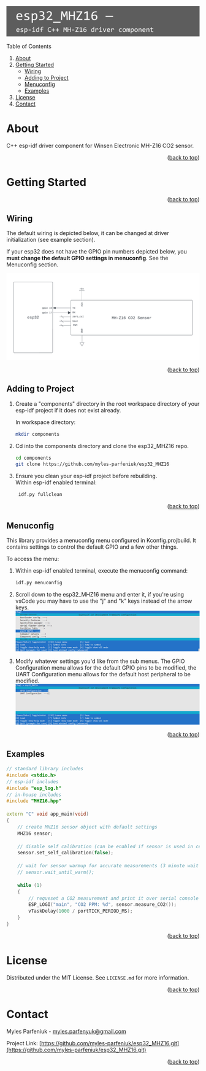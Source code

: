 <a name="readme-top"></a>
![image](README_images/esp32_MHZ16_banner.png)
<summary>Table of Contents</summary>
<ol>
<li>
    <a href="#about">About</a>
</li>
<li>
    <a href="#getting-started">Getting Started</a>
    <ul>
    <li><a href="#wiring">Wiring</a></li>
    <li><a href="#adding-to-project">Adding to Project</a></li>
    <li><a href="#menuconfig">Menuconfig</a></li>
    <li><a href="#examples">Examples</a></li>
    </ul>
</li>
<li><a href="#license">License</a></li>
<li><a href="#contact">Contact</a></li>
</ol>

# About
C++ esp-idf driver component for Winsen Electronic MH-Z16 CO2 sensor.
<p align="right">(<a href="#readme-top">back to top</a>)</p>

# Getting Started 
<p align="right">(<a href="#readme-top">back to top</a>)</p>

## Wiring 
The default wiring is depicted below, it can be changed at driver initialization (see example section).  

If your esp32 does not have the GPIO pin numbers depicted below, you **must change the default GPIO settings in menuconfig**. See the Menuconfig section. 

![image](README_images/wiring.png)
<p align="right">(<a href="#readme-top">back to top</a>)</p>

## Adding to Project
1. Create a "components" directory in the root workspace directory of your esp-idf project if it does not exist already.  

   In workspace directory:     
   ```sh
   mkdir components
   ```


2. Cd into the components directory and clone the esp32_MHZ16 repo.

   ```sh
   cd components
   git clone https://github.com/myles-parfeniuk/esp32_MHZ16
   ```

3. Ensure you clean your esp-idf project before rebuilding.  
   Within esp-idf enabled terminal:
   ```sh
    idf.py fullclean
   ```
<p align="right">(<a href="#readme-top">back to top</a>)</p>

## Menuconfig
This library provides a menuconfig menu configured in Kconfig.projbuild. It contains settings to control the default GPIO and a few other things.  

To access the menu:

1. Within esp-idf enabled terminal, execute the menuconfig command:
    ```sh
    idf.py menuconfig

2. Scroll down to the esp32_MHZ16 menu and enter it, if you're using vsCode you may have to use the "j" and "k" keys instead of the arrow keys.
    ![image](README_images/esp32_MHZ16_menuconfig_1.png)

3. Modify whatever settings you'd like from the sub menus. The GPIO Configuration menu allows for the default GPIO pins to be modified, the UART Configuration menu allows for the default host peripheral to be modified.
    ![image](README_images/esp32_MHZ16_menuconfig_2.png)
<p align="right">(<a href="#readme-top">back to top</a>)</p>

## Examples
```cpp
// standard library includes
#include <stdio.h>
// esp-idf includes
#include "esp_log.h"
// in-house includes
#include "MHZ16.hpp"

extern "C" void app_main(void)
{
    // create MHZ16 sensor object with default settings
    MHZ16 sensor;

    // disable self calibration (can be enabled if sensor is used in certain environments, see function header)
    sensor.set_self_calibration(false);

    // wait for sensor warmup for accurate measurements (3 minute wait if commented in)
    // sensor.wait_until_warm();

    while (1)
    {
        // requeset a CO2 measurement and print it over serial console
        ESP_LOGI("main", "CO2 PPM: %d", sensor.measure_CO2());
        vTaskDelay(1000 / portTICK_PERIOD_MS);
    }
}
```
<p align="right">(<a href="#readme-top">back to top</a>)</p>

# License

Distributed under the MIT License. See `LICENSE.md` for more information.
<p align="right">(<a href="#readme-top">back to top</a>)</p>

# Contact

Myles Parfeniuk - myles.parfenyuk@gmail.com

Project Link: [https://github.com/myles-parfeniuk/esp32_MHZ16.git](https://github.com/myles-parfeniuk/esp32_MHZ16.git)
<p align="right">(<a href="#readme-top">back to top</a>)</p>